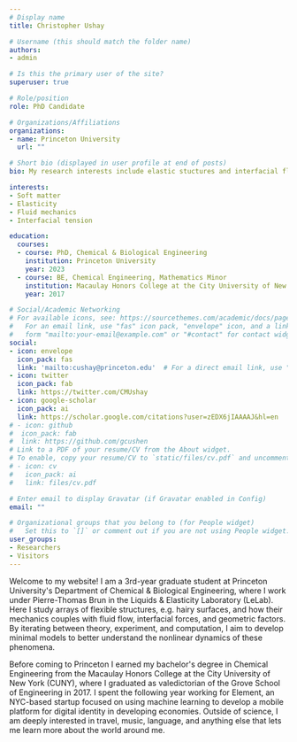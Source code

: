 ```yaml
---
# Display name
title: Christopher Ushay

# Username (this should match the folder name)
authors:
- admin

# Is this the primary user of the site?
superuser: true

# Role/position
role: PhD Candidate

# Organizations/Affiliations
organizations:
- name: Princeton University
  url: ""

# Short bio (displayed in user profile at end of posts)
bio: My research interests include elastic stuctures and interfacial flows.

interests:
- Soft matter
- Elasticity
- Fluid mechanics
- Interfacial tension

education:
  courses:
  - course: PhD, Chemical & Biological Engineering
    institution: Princeton University
    year: 2023
  - course: BE, Chemical Engineering, Mathematics Minor
    institution: Macaulay Honors College at the City University of New York
    year: 2017

# Social/Academic Networking
# For available icons, see: https://sourcethemes.com/academic/docs/page-builder/#icons
#   For an email link, use "fas" icon pack, "envelope" icon, and a link in the
#   form "mailto:your-email@example.com" or "#contact" for contact widget.
social:
- icon: envelope
  icon_pack: fas
  link: 'mailto:cushay@princeton.edu'  # For a direct email link, use "mailto:test@example.org".
- icon: twitter
  icon_pack: fab
  link: https://twitter.com/CMUshay
- icon: google-scholar
  icon_pack: ai
  link: https://scholar.google.com/citations?user=zEDX6jIAAAAJ&hl=en
# - icon: github
#  icon_pack: fab
#  link: https://github.com/gcushen
# Link to a PDF of your resume/CV from the About widget.
# To enable, copy your resume/CV to `static/files/cv.pdf` and uncomment the lines below.
# - icon: cv
#   icon_pack: ai
#   link: files/cv.pdf

# Enter email to display Gravatar (if Gravatar enabled in Config)
email: ""

# Organizational groups that you belong to (for People widget)
#   Set this to `[]` or comment out if you are not using People widget.
user_groups:
- Researchers
- Visitors
---
```


Welcome to my website! I am a 3rd-year graduate student at Princeton University's Department of Chemical & Biological Engineering, where I work under Pierre-Thomas Brun in the Liquids & Elasticity Laboratory (LeLab). Here I study arrays of flexible structures, e.g. hairy surfaces, and how their mechanics couples with fluid flow, interfacial forces, and geometric factors. By iterating between theory, experiment, and computation, I aim to develop minimal models to better understand the nonlinear dynamics of these phenomena.

Before coming to Princeton I earned my bachelor's degree in Chemical Engineering from the Macaulay Honors College at the City University of New York (CUNY), where I graduated as valedictorian of the Grove School of Engineering in 2017. I spent the following year working for Element, an NYC-based startup focused on using machine learning to develop a mobile platform for digital identity in developing economies. Outside of science, I am deeply interested in travel, music, language, and anything else that lets me learn more about the world around me.
